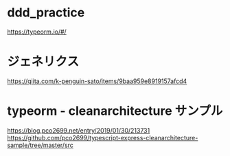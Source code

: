 # ddd_practice
https://typeorm.io/#/

# ジェネリクス
https://qiita.com/k-penguin-sato/items/9baa959e8919157afcd4

# typeorm - cleanarchitecture サンプル
https://blog.pco2699.net/entry/2019/01/30/213731
https://github.com/pco2699/typescript-express-cleanarchitecture-sample/tree/master/src


